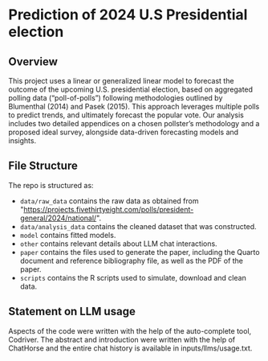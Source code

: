 # Prediction of 2024 U.S Presidential election

## Overview

This project uses a linear or generalized linear model to forecast the outcome of the upcoming U.S. presidential 
election, based on aggregated polling data (“poll-of-polls”) following methodologies outlined by Blumenthal (2014) 
and Pasek (2015). This approach leverages multiple polls to predict trends, and ultimately forecast the popular vote.
Our analysis includes two detailed appendices on a chosen pollster’s methodology and a proposed ideal survey, alongside 
data-driven forecasting models and insights.

## File Structure

The repo is structured as:

-   `data/raw_data` contains the raw data as obtained from "https://projects.fivethirtyeight.com/polls/president-general/2024/national/".
-   `data/analysis_data` contains the cleaned dataset that was constructed.
-   `model` contains fitted models. 
-   `other` contains relevant details about LLM chat interactions.
-   `paper` contains the files used to generate the paper, including the Quarto document and reference bibliography file, as well as the PDF of the paper. 
-   `scripts` contains the R scripts used to simulate, download and clean data.


## Statement on LLM usage

Aspects of the code were written with the help of the auto-complete tool, Codriver. The abstract and introduction were written with the help of ChatHorse and the entire chat history is available in inputs/llms/usage.txt.